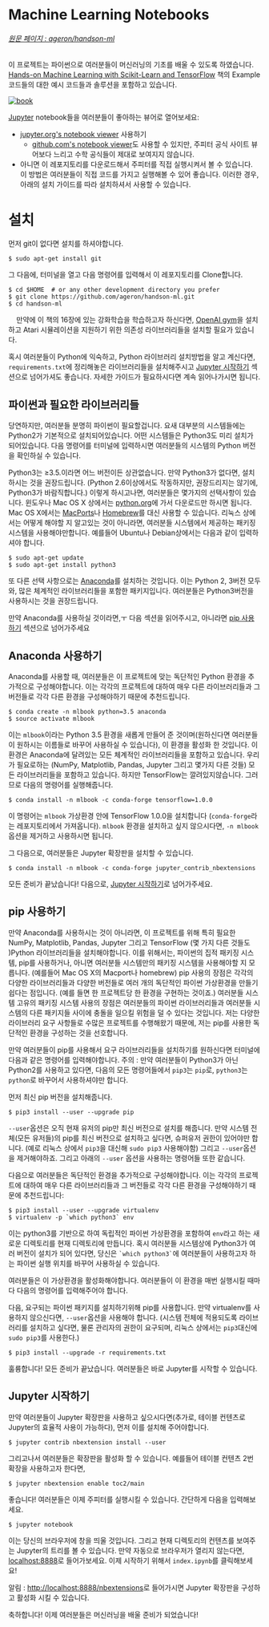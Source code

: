 Machine Learning Notebooks
==========================

###### [원문 페이지 : ageron/handson-ml ](https://github.com/ageron/handson-ml)

이 프로젝트는 파이썬으로 여러분들이 머신러닝의 기초를 배울 수 있도록 하였습니다. [Hands-on Machine Learning with Scikit-Learn and TensorFlow](http://shop.oreilly.com/product/0636920052289.do) 책의 Example 코드들의 대한 예시 코드들과 솔루션을 포함하고 있습니다.


[![book](http://akamaicovers.oreilly.com/images/0636920052289/cat.gif)](http://shop.oreilly.com/product/0636920052289.do)

[Jupyter](http://jupyter.org/) notebook들을 여러분들이 좋아하는 뷰어로 열어보세요:
* [jupyter.org's notebook viewer](http://nbviewer.jupyter.org/github/ageron/handson-ml/blob/master/index.ipynb) 사용하기
    * [github.com's notebook viewer](https://github.com/ageron/handson-ml/blob/master/index.ipynb)도 사용할 수 있지만, 주피터 공식 사이트 뷰어보다 느리고 수학 공식들이 제대로 보여지지 않습니다.
* 아니면 이 레포지토리를 다운로드해서 주피터를 직접 실행시켜서 볼 수 있습니다. 이 방법은 여러분들이 직접 코드를 가지고 실행해볼 수 있어 좋습니다. 이러한 경우, 아래의 설치 가이드를 따라 설치하셔서 사용할 수 있습니다.


# 설치
먼저 git이 없다면 설치를 하셔야합니다.

    $ sudo apt-get install git
    
그 다음에, 터미널을 열고 다음 명령어를 입력해서 이 레포지토리를 Clone합니다.

    $ cd $HOME  # or any other development directory you prefer
    $ git clone https://github.com/ageron/handson-ml.git
    $ cd handson-ml
    
만약에 이 책의 16장에 있는 강화학습을 학습하고자 하신다면, [OpenAI gym](https://gym.openai.com/docs)을 설치하고 Atari 시뮬레이션을 지원하기 위한 의존성 라이브러리들을 설치할 필요가 있습니다.

혹시 여러분들이 Python에 익숙하고, Python 라이브러리 설치방법을 알고 계신다면, `requirements.txt`에 정리해놓은 라이브러리들을 설치해주시고 [Jupyter 시작하기](https://github.com/Hahnnz/Hands_on_ML-Kor/blob/master/README.md#jupyter-%EC%8B%9C%EC%9E%91%ED%95%98%EA%B8%B0) 섹션으로 넘어가셔도 좋습니다. 자세한 가이드가 필요하시다면 계속 읽어나가시면 됩니다.

## 파이썬과 필요한 라이브러리들
당연하지만, 여러분들 분명히 파이썬이 필요할겁니다. 요새 대부분의 시스템들에는 Python2가 기본적으로 설치되어있습니다. 어떤 시스템들은 Python3도 미리 설치가 되어있습니다. 다음 명령어를 터미널에 입력하시면 여러분들의 시스템의 Python 버전을 확인하실 수 있습니다.



Python3는 ≥3.5.이라면 어느 버전이든 상관없습니다. 만약 Python3가 없다면, 설치하시는 것을 권장드립니다. (Python 2.6이상에서도 작동하지만, 권장드리지는 않기에, Python3가 바람직합니다.) 이렇게 하시고나면, 여러분들은 몇가지의 선택사항이 있습니다. 윈도우나 Mac OS X 상에서는 [python.org](https://www.python.org/downloads/)에 가서 다운로드만 하시면 됩니다. Mac OS X에서는 [MacPorts](https://www.macports.org/)나 [Homebrew](https://brew.sh/)를 대신 사용할 수 있습니다. 리눅스 상에서는 어떻게 해야할 지 알고있는 것이 아니라면, 여러분들 시스템에서 제공하는 패키징 시스템을 사용해야만합니다. 예를들어 Ubuntu나 Debian상에서는 다음과 같이 입력하셔야 합니다.

    $ sudo apt-get update
    $ sudo apt-get install python3

또 다른 선택 사항으로는 [Anaconda](https://www.continuum.io/downloads)를 설치하는 것입니다. 이는 Python 2, 3버전 모두와, 많은 체계적인 라이브러리들을 포함한 패키지입니다. 여러분들은 Python3버전을 사용하시는 것을 권장드립니다.

만약 Anaconda를 사용하실 것이라면,ㅜ 다음 섹션을 읽어주시고, 아니라면 [pip 사용하기](https://github.com/Hahnnz/Hands_on_ML-Kor/blob/master/README.md#pip-%EC%82%AC%EC%9A%A9%ED%95%98%EA%B8%B0) 섹션으로 넘어가주세요

## Anaconda 사용하기
Anaconda를 사용할 때, 여러분들은 이 프로젝트에 맞는 독단적인 Python 환경을 추가적으로 구성해야합니다. 이는 각각의 프로젝트에 대하여 매우 다른 라이브러리들과 그 버전들로 각각 다른 환경을 구성해야하기 때문에 추천드립니다.

    $ conda create -n mlbook python=3.5 anaconda
    $ source activate mlbook

이는 `mlbook`이라는 Python 3.5 환경을 새롭게 만들어 준 것이며(원하신다면 여러분들이 원하시는 이름들로 바꾸어 사용하실 수 있습니다), 이 환경을 활성화 한 것입니다. 이 환경은 Anaconda에 달려있는 모든 체계적인 라이브러리들을 포함하고 있습니다. 우리가 필요로하는 (NumPy, Matplotlib, Pandas, Jupyter 그리고 몇가지 다른 것들) 모든 라이브러리들을 포함하고 있습니다. 하지만 TensorFlow는 깔려있지않습니다. 그러므로 다음의 명령어를 실행해줍니다.

    $ conda install -n mlbook -c conda-forge tensorflow=1.0.0

이 명령어는 `mlbook` 가상환경 안에 TensorFlow 1.0.0을 설치합니다 (`conda-forge`라는 레포지토리에서 가져옵니다). `mlbook` 환경을 설치하고 싶지 않으시다면, `-n mlbook` 옵션을 제거하고 사용하시면 됩니다.

그 다음으로, 여러분들은 Jupyter 확장판을 설치할 수 있습니다. 

    $ conda install -n mlbook -c conda-forge jupyter_contrib_nbextensions

모든 준비가 끝났습니다! 다음으로, [Jupyter 시작하기](https://github.com/Hahnnz/Hands_on_ML-Kor/blob/master/README.md#jupyter-%EC%8B%9C%EC%9E%91%ED%95%98%EA%B8%B0)로 넘어가주세요.

## pip 사용하기
만약 Anaconda를 사용하시는 것이 아니라면, 이 프로젝트를 위해 특히 필요한 NumPy, Matplotlib, Pandas, Jupyter 그리고 TensorFlow (몇 가지 다른 것들도 )Python 라이브러리들을 설치해야합니다. 이를 위해서는, 파이썬의 집적 패키징 시스템, pip를 사용하거나, 아니면 여러분들 시스템만의 패키징 시스템을 사용해야할 지 모릅니다. (예를들어 Mac OS X의 Macport나 homebrew) pip 사용의 장점은 각각의 다양한 라이브러리들과 다양한 버전들로 여러 개의 독단적인 파이썬 가상환경을 만들기 쉽다는 점입니다. (예를 들면 한 프로젝트당 한 환경을 구현하는 것이죠.) 여러분들 시스템 고유의 패키징 시스템 사용의 장점은 여러분들의 파이썬 라이브러리들과 여러분들 시스템의 다른 패키지들 사이에 충돌을 일으킬 위험을 덜 수 있다는 것입니다. 저는 다양한 라이브러리 요구 사항들로 수많은 프로젝트를 수행해왔기 때문에, 저는 pip를 사용한 독단적인 환경을 구성하는 것을 선호합니다. 

만약 여러분들이 pip를 사용해서 요구 라이브러리들을 설치하기를 원하신다면 터미널에 다음과 같은 명령어를 입력해야합니다.
주의 : 만약 여러분들이 Python3가 아닌 Python2를 사용하고 있다면, 다음의 모든 명령어들에서 `pip3`는 `pip`로, `python3`는 `python`로 바꾸어서 사용하셔야만 합니다. 

먼저 최신 pip 버전을 설치해줍니다.

    $ pip3 install --user --upgrade pip

`--user`옵션은 오직 현재 유저의 pip만 최신 버전으로 설치를 해줍니다. 만약 시스템 전체(모든 유저들)의 pip를 최신 버전으로 설치하고 싶다면, 슈퍼유저 권한이 있어야만 합니다. (예로 리눅스 상에서 `pip3`을 대신해 `sudo pip3` 사용해야함) 그리고 `--user`옵션을 제거해야하죠. 그리고 아래의 `--user` 옵션을 사용하는 명령어들 또한 같습니다. 

다음으로 여러분들은 독단적인 환경을 추가적으로 구성해야합니다. 이는 각각의 프로젝트에 대하여 매우 다른 라이브러리들과 그 버전들로 각각 다른 환경을 구성해야하기 때문에 추천드립니다:

    $ pip3 install --user --upgrade virtualenv
    $ virtualenv -p `which python3` env

이는 python3를 기반으로 하여 독립적인 파이썬 가상환경을 포함하여 `env`라고 하는 새로운 디렉토리를 현재 디렉토리에 만듭니다. 혹시 여러분들 시스템상에 Python3가 여러 버전이 설치가 되어 있다면, 당신은 `` `which python3` ``에 여러분들이 사용하고자 하는 파이썬 실행 위치를 바꾸어 사용하실 수 있습니다. 

여러분들은 이 가상환경을 활성화해야합니다. 여러분들이 이 환경을 매번 실행시킬 때마다 다음의 명령어를 입력해주어야 합니다.

다음, 요구되는 파이썬 패키지를 설치하기위해 pip를 사용합니다. 만약 virtualenv를 사용하지 않으신다면, `--user`옵션을 사용해야 합니다. (시스템 전체에 적용되도록 라이브러리를 설치하고 싶다면, 물론 관리자의 권한이 요구되며, 리눅스 상에서는 `pip3`대신에 `sudo pip3`를 사용한다.) 

    $ pip3 install --upgrade -r requirements.txt

훌륭합니다! 모든 준비가 끝났습니다. 여러분들은 바로 Jupyter를 시작할 수 있습니다.

## Jupyter 시작하기
만약 여러분들이 Jupyter 확장판을 사용하고 싶으시다면(추가로, 테이블 컨텐츠로 Jupyter의 효율적 사용이 가능하다), 먼저 이를 설치해 주어야합니다.

    $ jupyter contrib nbextension install --user

그리고나서 여러분들은 확장판을 활성화 할 수 있습니다. 예를들어 테이블 컨텐츠 2번 확장을 사용하고자 한다면, 

    $ jupyter nbextension enable toc2/main

좋습니다! 여러분들은 이제 주피터를 실행시킬 수 있습니다. 간단하게 다음을 입력해보세요.

    $ jupyter notebook

이는 당신의 브라우저에 창을 띄울 것입니다. 그리고 현재 디렉토리의 컨텐츠를 보여주는 Jupyter의 트리를 볼 수 있습니다. 만약 자동으로 브라우저가 열리지 않는다면, [localhost:8888](http://localhost:8888/tree)로 들어가보세요. 이제 시작하기 위해서 `index.ipynb`를 클릭해보세요!

알림 : [http://localhost:8888/nbextensions](http://localhost:8888/nbextensions)로 들어가시면 Jupyter 확장판을 구성하고 활성화 시킬 수 있습니다. 

축하합니다! 이제 여러분들은 머신러닝을 배울 준비가 되었습니다!
